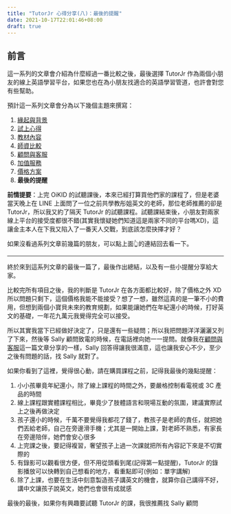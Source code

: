 ```yaml
---
title: "TutorJr 心得分享(八)：最後的提醒"
date: 2021-10-17T22:01:46+08:00
draft: true
---
```


## 前言

這一系列的文章會介紹為什麼經過一番比較之後，最後選擇 TutorJr 作為兩個小朋友的線上英語學習平台，如果您也在為小朋友找適合的英語學習管道，也許會對您有些幫助。

預計這一系列文章會分為以下幾個主題來撰寫：

1. [緣起與背景](../kids-english-sharing-1)
2. [試上心得](../kids-english-sharing-2)
3. [教材內容](../kids-english-sharing-3)
4. [師資比較](../kids-english-sharing-4)
5. [顧問與客服](../kids-english-sharing-5)
6. [加值服務](../kids-english-sharing-6)
7. [價格方案](../kids-english-sharing-7)
8. **最後的提醒**

**前情提要**：上完 OiKID 的試聽課後，本來已經打算買他們家的課程了，但是老婆當天晚上在 LINE 上面問了一位之前共學教彤姐英文的老師，那位老師推薦的卻是 TutorJr，所以我又約了隔天 TutorJr 的試聽課程。試聽課結束後，小朋友對兩家線上平台的接受度都很不錯(其實我懷疑她們知道這是兩家不同的平台嗎XD)，這讓金主本人在下我又陷入了一番天人交戰，到底該怎麼抉擇才好？

如果沒看過系列文章前幾篇的朋友，可以點上面👆的連結回去看一下。

---

終於來到這系列文章的最後一篇了，最後作出總結，以及有一些小提醒分享給大家。

比較完所有項目之後，我的判斷是 TutorJr 在各方面都比較好，除了價格之外 XD
所以問題只剩下，這個價格我能不能接受？想了一想，雖然這真的是一筆不小的費用，但想到兩個小寶貝未來的教育規劃，如果能讓她們在年紀還小的時候，打好英文的基礎，一年花九萬元我覺得完全可以接受。

所以其實我當下已經做好決定了，只是還有一些疑問；所以我把問題洋洋灑灑又列了下來，然後等 Sally 顧問致電的時候，在電話裡向她一一提問。就像我在[顧問與客服](../kids-english-sharing-5)這一篇文章分享的一樣，Sally 回答得讓我很滿意，這也讓我安心不少，至少之後有問題的話，找 Sally 就對了。

如果你看到了這裡，覺得很心動，請在購買課程之前，記得我最後的幾點提醒：

1. 小小孩畢竟年紀還小，除了線上課程的時間之外，要嚴格控制看電視或 3C 產品的時間
2. 線上課程跟實體課程相比，畢竟少了肢體語言和現場互動的氛圍，建議實際試上之後再做決定
3. 孩子還小的時候，千萬不要覺得我都花了錢了，教孩子是老師的責任，就把她們丟給老師，自己在旁邊滑手機；尤其是一開始上課，對老師不熟悉，有家長在旁邊陪伴，她們會安心很多
4. 上完課之後，要記得複習，奢望孩子上過一次課就把所有內容記下來是不切實際的
5. 有錄影可以觀看很方便，但不用從頭看到尾(記得第一點提醒)，TutorJr 的錄影播放可以快轉到自己想看的地方，看重點即可(例如：單字講解)
6. 除了上課，也要在生活中刻意製造孩子講英文的機會，就算你自己講得不好，講中文讓孩子說英文，她們也會很有成就感

最後的最後，如果你有興趣要試聽 TutorJr 的課，我很推薦找 Sally 顧問
